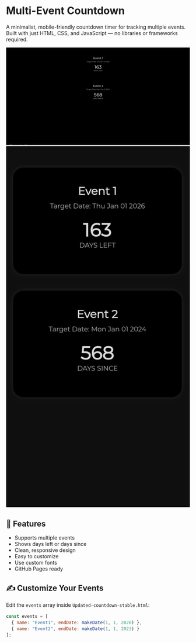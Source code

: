 # Multi-Event Countdown

A minimalist, mobile-friendly countdown timer for tracking multiple events.  
Built with just HTML, CSS, and JavaScript — no libraries or frameworks required.

![screenshot](Screenshot-PC.png)
![screenshot](Screenshot-Mobile.jpeg)

## 🌟 Features

- Supports multiple events
- Shows days left or days since
- Clean, responsive design
- Easy to customize
- Use custom fonts
- GitHub Pages ready

## ✍️ Customize Your Events

Edit the `events` array inside `Updated-countdown-stable.html`:

```js
const events = [
  { name: "Event1", endDate: makeDate(1, 1, 2026) },
  { name: "Event2", endDate: makeDate(1, 1, 2023) }
];
